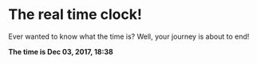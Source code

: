 # The real time clock!

Ever wanted to know what the time is? Well, your journey is about to end!

**The time is Dec 03, 2017, 18:38**